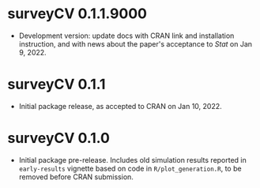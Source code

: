 # surveyCV 0.1.1.9000

* Development version: update docs with CRAN link and installation instruction, and with news about the paper's acceptance to *Stat* on Jan 9, 2022.

# surveyCV 0.1.1

* Initial package release, as accepted to CRAN on Jan 10, 2022.

# surveyCV 0.1.0

* Initial package pre-release. Includes old simulation results reported in `early-results` vignette based on code in `R/plot_generation.R`, to be removed before CRAN submission.

